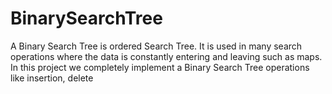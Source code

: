 # BinarySearchTree
A Binary Search Tree is ordered Search Tree. It is used in many search operations where the data is constantly entering and leaving such as maps. In this project we completely implement a  Binary Search Tree operations like insertion, delete
